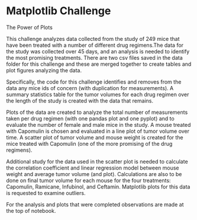 # Matplotlib Challenge 

The Power of Plots

This challenge analyzes data collected from the study of 249 mice that have been treated with a number of different drug regimens.The data for the study was collected over 45 days, and an analysis is needed to identify the most promising treatments. There are two csv files saved in the data folder for this challenge and these are merged together to create tables and plot figures analyzing the data. 

Specifically, the code for this challenge identifies and removes from the data any mice ids of concern (with duplication for measurements). A summary statistics table for the tumor volumes for each drug regimen over the length of the study is created with the data that remains.

Plots of the data are created to analyze the total number of measurements taken per drug regimen (with one pandas plot and one pyplot) and to evaluate the number of female and male mice in the study. A mouse treated with Capomulin is chosen and evaluated in a line plot of tumor volume over time. A scatter plot of tumor volume and mouse weight is created for the mice treated with Capomulin (one of the more promising of the drug regimens).

Additional study for the data used in the scatter plot is needed to calculate the correlation coefficient and linear regression model between mouse weight and average tumor volume (and plot). Calculations are also to be done on final tumor volume for each mouse for the four treatments: Capomulin, Ramicane, Infubinol, and Ceftamin. Matplotlib plots for this data is requested to examine outliers.

For the analysis and plots that were completed observations are made at the top of notebook.
